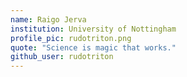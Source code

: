 ```yaml
---
name: Raigo Jerva
institution: University of Nottingham
profile_pic: rudotriton.png
quote: "Science is magic that works."
github_user: rudotriton
---
```

